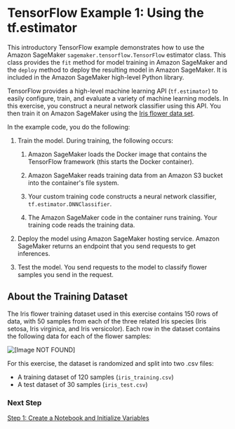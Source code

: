 # TensorFlow Example 1: Using the tf\.estimator<a name="tf-example1"></a>

This introductory TensorFlow example demonstrates how to use the Amazon SageMaker `sagemaker.tensorflow.TensorFlow` estimator class\. This class provides the `fit` method for model training in Amazon SageMaker and the `deploy` method to deploy the resulting model in Amazon SageMaker\. It is included in the Amazon SageMaker high\-level Python library\. 

TensorFlow provides a high\-level machine learning API \(`tf.estimator`\) to easily configure, train, and evaluate a variety of machine learning models\. In this exercise, you construct a neural network classifier using this API\. You then train it on Amazon SageMaker using the []() [Iris flower data set](https://en.wikipedia.org/wiki/Iris_flower_data_set)\. 

In the example code, you do the following:

1. Train the model\. During training, the following occurs: 

   1. Amazon SageMaker loads the Docker image that contains the TensorFlow framework \(this starts the Docker container\)\.

   1. Amazon SageMaker reads training data from an Amazon S3 bucket into the container's file system\. 

   1. Your custom training code constructs a neural network classifier, `tf.estimator.DNNClassifier`\.

   1. The Amazon SageMaker code in the container runs training\. Your training code reads the training data\.

1. Deploy the model using Amazon SageMaker hosting service\. Amazon SageMaker returns an endpoint that you send requests to get inferences\. 

1. Test the model\. You send requests to the model to classify flower samples you send in the request\.

## About the Training Dataset<a name="tf-script-own-algo-ex1-about-dataset"></a>

The Iris flower training dataset used in this exercise contains 150 rows of data, with 50 samples from each of the three related Iris species \(Iris setosa, Iris virginica, and Iris versicolor\)\. Each row in the dataset contains the following data for each of the flower samples:

![\[Image NOT FOUND\]](http://docs.aws.amazon.com/sagemaker/latest/dg/images/iris-dataset.png)

For this exercise, the dataset is randomized and split into two \.csv files:
+ A training dataset of 120 samples \(`iris_training.csv`\)
+ A test dataset of 30 samples \(`iris_test.csv`\)

### Next Step<a name="tf-example1-nexttopic"></a>

 [Step 1: Create a Notebook and Initialize Variables](tf-example1-prepare.md) 